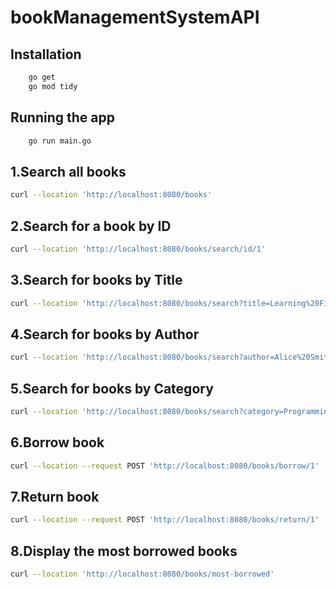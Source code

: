 # bookManagementSystemAPI

## Installation

```sh
    go get
    go mod tidy
```

## Running the app

```sh
    go run main.go
```
## 1.Search all books
```sh
curl --location 'http://localhost:8080/books'
```
## 2.Search for a book by ID
```sh
curl --location 'http://localhost:8080/books/search/id/1'
```
## 3.Search for books by Title
```sh
curl --location 'http://localhost:8080/books/search?title=Learning%20Fiber'
```
## 4.Search for books by Author
```sh
curl --location 'http://localhost:8080/books/search?author=Alice%20Smith'
```
## 5.Search for books by Category
```sh
curl --location 'http://localhost:8080/books/search?category=Programming'
```
## 6.Borrow book
```sh
curl --location --request POST 'http://localhost:8080/books/borrow/1'
```
## 7.Return book
```sh
curl --location --request POST 'http://localhost:8080/books/return/1'
```
## 8.Display the most borrowed books
```sh
curl --location 'http://localhost:8080/books/most-borrowed'
```
